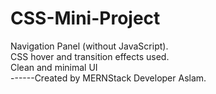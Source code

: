 # CSS-Mini-Project
 Navigation Panel (without JavaScript).
 <br>
 CSS hover and transition effects used.
 <br>
 Clean and minimal UI
 <br>
 ------Created by MERNStack Developer Aslam.
 
 

